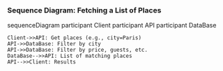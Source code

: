 ### Sequence Diagram: Fetching a List of Places

sequenceDiagram
    participant Client
    participant API
    participant DataBase

    Client->>API: Get places (e.g., city=Paris)
    API->>DataBase: Filter by city
    API->>DataBase: Filter by price, guests, etc.
    DataBase-->>API: List of matching places
    API-->>Client: Results